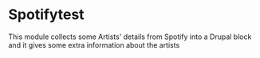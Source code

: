 # Spotifytest
This module collects some Artists' details from Spotify into a Drupal block and it gives some extra information about the artists
